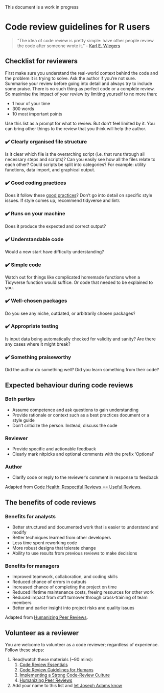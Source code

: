 This document is a work in progress

# Code review guidelines for R users

> “The idea of code review is pretty simple: have other people review the code after someone wrote it.” - [Karl E. Wiegers](https://egoless.tech/code-review-essentials/)

## Checklist for reviewers
First make sure you understand the real-world context behind the code and the problem it is trying to solve. Ask the author if you’re not sure. Summarise your review before going into detail and always try to include some praise. There is no such thing as perfect code or a complete review. So maximise the impact of your review by limiting yourself to no more than:
* 1 hour of your time
* 300 words
* 10 most important points

Use this list as a prompt for what to review. But don’t feel limited by it. You can bring other things to the review that you think will help the author.

### :heavy_check_mark: Clearly organised file structure
Is it clear which file is the overarching script (i.e. that runs through all necessary steps and scripts)? Can you easily see how all the files relate to each other? Could scripts be split into categories? For example: utility functions, data import, and graphical output.

### :heavy_check_mark: Good coding practices
Does it follow these [good practices](https://github.com/DataScienceScotland/welcome/blob/master/good_coding_practices.md)? Don’t go into detail on specific style issues. If style comes up, recommend tidyverse and lintr.

### :heavy_check_mark: Runs on your machine
Does it produce the expected and correct output?

### :heavy_check_mark: Understandable code
Would a new start have difficulty understanding?

### :heavy_check_mark: Simple code
Watch out for things like complicated homemade functions when a Tidyverse function would suffice. Or code that needed to be explained to you.

### :heavy_check_mark: Well-chosen packages
Do you see any niche, outdated, or arbitrarily chosen packages?

### :heavy_check_mark: Appropriate testing
Is input data being automatically checked for validity and sanity? Are there any cases where it might break?

### :heavy_check_mark: Something praiseworthy
Did the author do something well? Did you learn something from their code?

## Expected behaviour during code reviews

### Both parties
* Assume competence and ask questions to gain understanding
* Provide rationale or context such as a best practices document or a style guide
* Don’t criticize the person. Instead, discuss the code

### Reviewer
* Provide specific and actionable feedback
* Clearly mark nitpicks and optional comments with the prefix ‘Optional’

### Author
* Clarify code or reply to the reviewer’s comment in response to feedback

Adapted from [Code Health: Respectful Reviews == Useful Reviews](https://web.archive.org/web/20201106154227/https:/testing.googleblog.com/2019/11/code-health-respectful-reviews-useful.html).

## The benefits of code reviews

### Benefits for analysts
* Better structured and documented work that is easier to understand and modify
* Better techniques learned from other developers
* Less time spent reworking code
* More robust designs that tolerate change
* Ability to use results from previous reviews to make decisions

### Benefits for managers
* Improved teamwork, collaboration, and coding skills
* Reduced chance of errors in outputs
* Increased chance of completing the project on time
* Reduced lifetime maintenance costs, freeing resources for other work
* Reduced impact from staff turnover through cross-training of team members
* Better and earlier insight into project risks and quality issues

Adapted from [Humanizing Peer Reviews](https://web.archive.org/web/20200923160357/https:/www.processimpact.com/articles/humanizing_reviews.pdf).

## Volunteer as a reviewer
You are welcome to volunteer as a code reviewer; regardless of experience. Follow these steps:
1. Read/watch these materials (~90 mins):
    1. [Code Review Essentials](https://egoless.tech/code-review-essentials/)
    1. [Code Review Guidelines for Humans](https://phauer.com/2018/code-review-guidelines/)
    1. [Implementing a Strong Code-Review Culture](https://www.youtube.com/watch?v=PJjmw9TRB7s)
    1. [Humanizing Peer Reviews](https://web.archive.org/web/20200923160357/https:/www.processimpact.com/articles/humanizing_reviews.pdf)
1. Add your name to this list and [let Joseph Adams know](mailto:joseph.adams@nrscotland.gov.uk)
